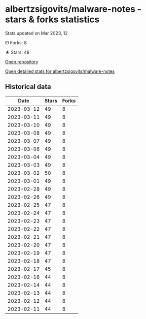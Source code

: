 # albertzsigovits/malware-notes - stars & forks statistics

Stats updated on Mar 2023, 12

☋ Forks: 8

★ Stars: 49

[Open repository](https://github.com/albertzsigovits/malware-notes)

[Open detailed stats for albertzsigovits/malware-notes](https://reviewgithub.com/rep/albertzsigovits/malware-notes)

## Historical data
| Date | Stars | Forks |
|------|-------|-------|
| 2023-03-12 | 49 | 8 | 
| 2023-03-11 | 49 | 8 | 
| 2023-03-10 | 49 | 8 | 
| 2023-03-08 | 49 | 8 | 
| 2023-03-07 | 49 | 8 | 
| 2023-03-06 | 49 | 8 | 
| 2023-03-04 | 49 | 8 | 
| 2023-03-03 | 49 | 8 | 
| 2023-03-02 | 50 | 8 | 
| 2023-03-01 | 49 | 8 | 
| 2023-02-28 | 49 | 8 | 
| 2023-02-26 | 49 | 8 | 
| 2023-02-25 | 47 | 8 | 
| 2023-02-24 | 47 | 8 | 
| 2023-02-23 | 47 | 8 | 
| 2023-02-22 | 47 | 8 | 
| 2023-02-21 | 47 | 8 | 
| 2023-02-20 | 47 | 8 | 
| 2023-02-19 | 47 | 8 | 
| 2023-02-18 | 47 | 8 | 
| 2023-02-17 | 45 | 8 | 
| 2023-02-16 | 44 | 8 | 
| 2023-02-14 | 44 | 8 | 
| 2023-02-13 | 44 | 8 | 
| 2023-02-12 | 44 | 8 | 
| 2023-02-11 | 44 | 8 | 

